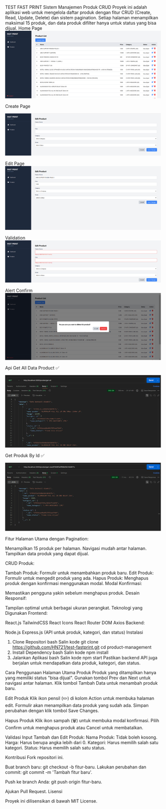 TEST FAST PRINT
Sistem Manajemen Produk CRUD
Proyek ini adalah aplikasi web untuk mengelola daftar produk dengan fitur CRUD (Create, Read, Update, Delete) dan sistem pagination. Setiap halaman menampilkan maksimal 15 produk, dan data produk difilter hanya untuk status yang bisa dijual.
Home Page
![alt text](image-7.png)

Create Page

![alt text](image-13.png)

Edit Page
![alt text](image-8.png)

Validation
![alt text](image-9.png)

Alert Confirm
![alt text](image-10.png)

Api Get All Data Product ✅

![alt text](image-11.png)

Get Produk By Id ✅

![alt text](image-12.png)

Fitur
Halaman Utama dengan Pagination:

Menampilkan 15 produk per halaman.
Navigasi mudah antar halaman.
Tampilkan data produk yang dapat dijual.

CRUD Produk:

Tambah Produk: Formulir untuk menambahkan produk baru.
Edit Produk: Formulir untuk mengedit produk yang ada.
Hapus Produk: Menghapus produk dengan konfirmasi menggunakan modal.
Modal Konfirmasi:

Memastikan pengguna yakin sebelum menghapus produk.
Desain Responsif:

Tampilan optimal untuk berbagai ukuran perangkat.
Teknologi yang Digunakan
Frontend:

React.js
TailwindCSS
React Icons
React Router DOM
Axios
Backend:

Node.js
Express.js (API untuk produk, kategori, dan status)
Instalasi

1. Clone Repositori
   bash
   Salin kode
   git clone https://github.com/HN721/test-fastprint.git
   cd product-management
2. Install Dependency
   bash
   Salin kode
   npm install
3. Jalankan Aplikasi
   bash
   Salin kode
   npm start
   Pastikan backend API juga berjalan untuk mendapatkan data produk, kategori, dan status.

Cara Penggunaan
Halaman Utama Produk
Produk yang ditampilkan hanya yang memiliki status "bisa dijual".
Gunakan tombol Prev dan Next untuk navigasi antar halaman.
Klik tombol Tambah Data untuk menambah produk baru.

Edit Produk
Klik ikon pensil (✏️) di kolom Action untuk membuka halaman edit.
Formulir akan menampilkan data produk yang sudah ada.
Simpan perubahan dengan klik tombol Save Changes.

Hapus Produk
Klik ikon sampah (🗑️) untuk membuka modal konfirmasi.
Pilih Confirm untuk menghapus produk atau Cancel untuk membatalkan.

Validasi Input
Tambah dan Edit Produk:
Nama Produk: Tidak boleh kosong.
Harga: Harus berupa angka lebih dari 0.
Kategori: Harus memilih salah satu kategori.
Status: Harus memilih salah satu status.

Kontribusi
Fork repositori ini.

Buat branch baru: git checkout -b fitur-baru.
Lakukan perubahan dan commit: git commit -m 'Tambah fitur baru'.

Push ke branch Anda: git push origin fitur-baru.

Ajukan Pull Request.
Lisensi

Proyek ini dilisensikan di bawah MIT License.
